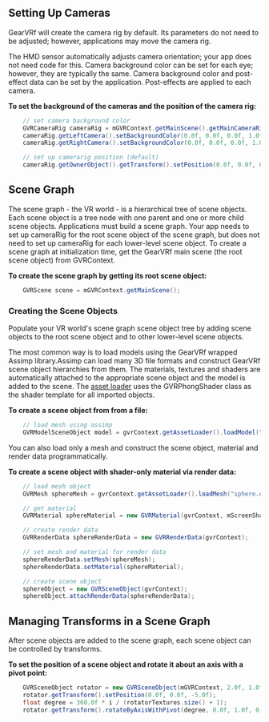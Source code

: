 
## Setting Up Cameras

GearVRf will create the camera rig by default. Its parameters do not need to be adjusted; however, applications may move the camera rig.

The HMD sensor automatically adjusts camera orientation; your app does not need code for this. Camera background color can be set for each eye; however, they are typically the same. Camera background color and post-effect data can be set by the application. Post-effects are applied to each camera.

__To set the background of the cameras and the position of the camera rig:__

```java
	// set camera background color
	GVRCameraRig cameraRig = mGVRContext.getMainScene().getMainCameraRig();
	cameraRig.getLeftCamera().setBackgroundColor(0.0f, 0.0f, 0.0f, 1.0f);
	cameraRig.getRightCamera().setBackgroundColor(0.0f, 0.0f, 0.0f, 1.0f);

	// set up camerarig position (default)
	cameraRig.getOwnerObject().getTransform().setPosition(0.0f, 0.0f, 0.0f);
```

## Scene Graph

The scene graph - the VR world - is a hierarchical tree of scene objects. Each scene object is a tree node with one parent and one or more child scene objects. Applications must build a scene graph. Your app needs to set up cameraRig for the root scene object of the scene graph, but does not need to set up cameraRig for each lower-level scene object. To create a scene graph at initialization time, get the GearVRf main scene (the root scene object) from GVRContext.

__To create the scene graph by getting its root scene object:__

```java
	GVRScene scene = mGVRContext.getMainScene();
```

### Creating the Scene Objects

Populate your VR world's scene graph scene object tree by adding scene objects to the root scene object and to other lower-level scene objects.

The most common way is to load models using the GearVRf wrapped Assimp library.Assimp can load many 3D file formats and construct GearVRf scene object hierarchies from them. The materials, textures and shaders are automatically attached to the appropriate scene object and the model is added to the scene. The [asset loader](programming_guide/features/loading_assets) uses the GVRPhongShader class as the shader template for all imported objects.

__To create a scene object from from a file:__

```java
	// load mesh using assimp
	GVRModelSceneObject model = gvrContext.getAssetLoader().loadModel("sphere.obj", GVRResourceVolume.VolumeType.ANDROID_ASSETS, gvrScene);
```

You can also load only a mesh and construct the scene object, material and render data programmatically.

__To create a scene object with shader-only material via render data:__

```java
	// load mesh object
	GVRMesh sphereMesh = gvrContext.getAssetLoader().loadMesh("sphere.obj");

	// get material
	GVRMaterial sphereMaterial = new GVRMaterial(gvrContext, mScreenShader.getShaderId());

	// create render data
	GVRRenderData sphereRenderData = new GVRRenderData(gvrContext);

	// set mesh and material for render data
	sphereRenderData.setMesh(sphereMesh);
	sphereRenderData.setMaterial(sphereMaterial);

	// create scene object
	sphereObject = new GVRSceneObject(gvrContext);
	sphereObject.attachRenderData(sphereRenderData);
```

## Managing Transforms in a Scene Graph

After scene objects are added to the scene graph, each scene object can be controlled by transforms.

__To set the position of a scene object and rotate it about an axis with a pivot point:__

```java
	GVRSceneObject rotator = new GVRSceneObject(mGVRContext, 2.0f, 1.0f, rotatorTextures.get(i));
	rotator.getTransform().setPosition(0.0f, 0.0f, -5.0f);
	float degree = 360.0f * i / (rotatorTextures.size() + 1);
	rotator.getTransform().rotateByAxisWithPivot(degree, 0.0f, 1.0f, 0.0f, 0.0f, 0.0f, 0.0f);
```
